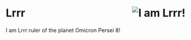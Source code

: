 # Lrrr　　　　　　　　　　![I am Lrrr!](http://3141.eu/wrp/lrrr.png)

I am Lrrr ruler of the planet Omicron Persei 8!
